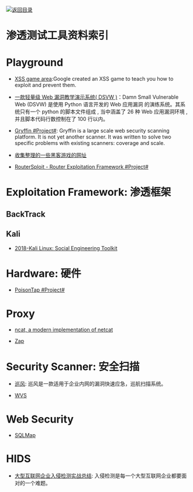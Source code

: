 [![返回目录](https://user-images.githubusercontent.com/5803001/38079637-ff0abcf0-3371-11e8-9b76-ad651620afc7.jpg)](https://github.com/wxyyxc1992/Awesome-Links)

# 渗透测试工具资料索引

# Playground

* [XSS game area](https://xss-game.appspot.com/):Google created an XSS game to teach you how to exploit and prevent them.

* [一款轻量级 Web 漏洞教学演示系统( DSVW )](http://www.freebuf.com/sectool/126707.html)：Damn Small Vulnerable Web (DSVW) 是使用 Python 语言开发的 Web 应用漏洞 的演练系统。其系统只有一个 python 的脚本文件组成 , 当中涵盖了 26 种 Web 应用漏洞环境 , 并且脚本代码行数控制在了 100 行以内。

- [Gryffin #Project#](https://github.com/yahoo/gryffin): Gryffin is a large scale web security scanning platform. It is not yet another scanner. It was written to solve two specific problems with existing scanners: coverage and scale.

- [收集整理的一些黑客游戏的网址](http://toutiao.io/posts/nkt6rh)

- [RouterSploit - Router Exploitation Framework #Project#](https://github.com/reverse-shell/routersploit)

# Exploitation Framework: 渗透框架

## BackTrack

## Kali

* [2018-Kali Linux: Social Engineering Toolkit](https://linuxhint.com/kali-linux-set/)

# Hardware: 硬件

* [PoisonTap #Project#](https://github.com/samyk/poisontap)

# Proxy

* [ncat, a modern implementation of netcat](https://www.redpill-linpro.com/sysadvent/2016/12/10/ncat.html)

- [Zap]()

# Security Scanner: 安全扫描

* [巡风](https://github.com/ysrc/xunfeng): 巡风是一款适用于企业内网的漏洞快速应急，巡航扫描系统。

- [WVS]()

# Web Security

* [SQLMap]()

# HIDS

* [大型互联网企业入侵检测实战总结](https://xz.aliyun.com/t/1626/): 入侵检测是每一个大型互联网企业都要面对的一个难题。
